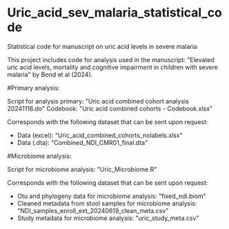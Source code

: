 # Uric_acid_sev_malaria_statistical_code
Statistical code for manuscript on uric acid levels in severe malaria 

This project includes code for analysis used in the manuscript:
"Elevated uric acid levels, mortality and cognitive impairment in 
children with severe malaria" by Bond et al (2024). 

#Primary analysis:

Script for analysis primary: "Uric acid combined cohort analysis 20241116.do"
Codebook: "Uric acid combined cohorts - Codebook.xlsx"

Corresponds with the following dataset that can be sent upon request:
- Data (excel): "Uric_acid_combined_cohorts_nolabels.xlsx"
- Data (.dta): "Combined_NDI_CMR01_final.dta"
  
#Microbiome analysis:

Script for microbiome analysis: "Uric_Microbiome.R"

Corresponds with the following dataset that can be sent upon request:
- Otu and phylogeny data for microbiome analysis: "fixed_ndi.biom"
- Cleaned metadata from stool samples for microbiome analysis: "NDI_samples_enroll_ext_20240619_clean_meta.csv"
- Study metadata for microbiome analysis: "uric_study_meta.csv"
